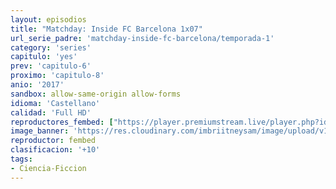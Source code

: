 ```yaml
---
layout: episodios
title: "Matchday: Inside FC Barcelona 1x07"
url_serie_padre: 'matchday-inside-fc-barcelona/temporada-1'
category: 'series'
capitulo: 'yes'
prev: 'capitulo-6'
proximo: 'capitulo-8'
anio: '2017'
sandbox: allow-same-origin allow-forms
idioma: 'Castellano'
calidad: 'Full HD'
reproductores_fembed: ["https://player.premiumstream.live/player.php?id=NTMz&sub=https://sub.cuevana2.io/vtt-sub/sub7/Matchday-Inside.FC.Barcelona.S01E07.vtt","Castellano","https://www.fembed.com/v/z47leuj2p4pnr4-","Castellano"]
image_banner: 'https://res.cloudinary.com/imbriitneysam/image/upload/v1546556402/gods-banner-min.jpg'
reproductor: fembed
clasificacion: '+10'
tags:
- Ciencia-Ficcion
---
```












